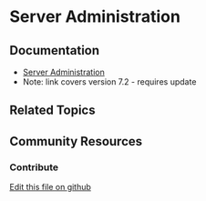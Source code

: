 # Server Administration

## Documentation

* [Server Administration](https://portal.liferay.dev/docs/7-2/user/-/knowledge_base/u/server-administration)
* Note: link covers version 7.2 - requires update

## Related Topics


## Community Resources


### Contribute

[Edit this file on github](https://github.com/olafk/controlpanel-documentation-docs/blob/master/md/73en/com_liferay_server_admin_web_portlet_ServerAdminPortlet.md)
